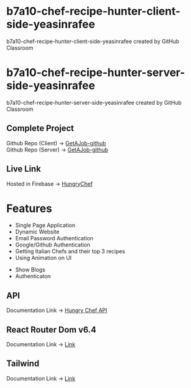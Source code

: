# b7a10-chef-recipe-hunter-client-side-yeasinrafee
b7a10-chef-recipe-hunter-client-side-yeasinrafee created by GitHub Classroom

# b7a10-chef-recipe-hunter-server-side-yeasinrafee
b7a10-chef-recipe-hunter-server-side-yeasinrafee created by GitHub Classroom

## Complete Project

Github Repo (Client) -> [GetAJob-github](https://github.com/programming-hero-web-course-4/b7a10-chef-recipe-hunter-client-side-yeasinrafee) </br>
Github Repo (Server) -> [GetAJob-github](https://github.com/programming-hero-web-course-4/b7a10-chef-recipe-hunter-server-side-yeasinrafee)

## Live Link

Hosted in Firebase -> [HungryChef](https://hungry-chef-client.web.app/)

# Features

- Single Page Application
- Dynamic Website
- Email Password Authentication
- Google/Github Authentication
- Getting Italian Chefs and their top 3 recipes
- Using Animation on UI

* Show Blogs
* Authenticaton

## API

Documentation Link -> [Hungry Chef API](https://hungry-chef-server-yeasinrafee.vercel.app/chefs)

## React Router Dom v6.4

Documentation Link -> [Link](https://reactrouter.com/en/main/start/overview)

## Tailwind

Documentation Link -> [Link](https://tailwindcss.com/docs/installation)

